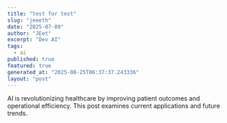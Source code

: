```yaml
---
title: "test for test"
slug: "jeeeth"
date: "2025-07-09"
author: "JEet"
excerpt: "Dev AI"
tags:
  - ai
published: true
featured: true
generated_at: "2025-08-25T06:37:37.243336"
layout: "post"
---
```


AI is revolutionizing healthcare by improving patient outcomes and operational efficiency. This post examines current applications and future trends.